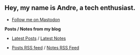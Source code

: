 ## Hey, my name is Andre, a tech enthusiast.

* [Follow me on Mastodon](https://mas.to/@abf)

**Posts / Notes from my blog**

* [Latest Posts](https://abf.li/) / [Latest Notes](https://abf.li/notes)

* [Posts RSS feed](https://abf.li/feed.xml) / [Notes RSS Feed](https://abf.li/notes.xml)
